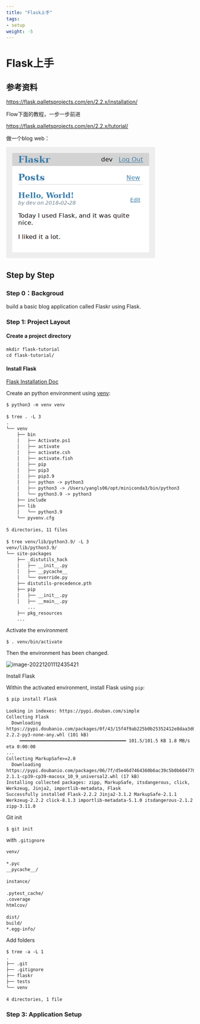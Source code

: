 ```yaml
---
title: "Flask上手"
tags:
- setup
weight: -5
---
```


# Flask上手

## 参考资料

https://flask.palletsprojects.com/en/2.2.x/installation/

Flow下面的教程，一步一步前进

https://flask.palletsprojects.com/en/2.2.x/tutorial/

做一个blog web：

![screenshot of index page](./images/flaskr_index-20221130173958736.png)

## Step by Step

### Step 0：Backgroud

build a basic blog application called Flaskr using Flask.



### Step 1: Project Layout

#### Create a project directory

```shell
mkdir flask-tutorial
cd flask-tutorial/
```



#### Install Flask

[Flask Installation Doc ](https://flask.palletsprojects.com/en/2.2.x/installation/)

Create an python environment using [venv](https://docs.python.org/3/library/venv.html#module-venv):

```shell
$ python3 -m venv venv

$ tree . -L 3
.
└── venv
    ├── bin
    │   ├── Activate.ps1
    │   ├── activate
    │   ├── activate.csh
    │   ├── activate.fish
    │   ├── pip
    │   ├── pip3
    │   ├── pip3.9
    │   ├── python -> python3
    │   ├── python3 -> /Users/yangls06/opt/miniconda3/bin/python3
    │   └── python3.9 -> python3
    ├── include
    ├── lib
    │   └── python3.9
    └── pyvenv.cfg

5 directories, 11 files

$ tree venv/lib/python3.9/ -L 3
venv/lib/python3.9/
└── site-packages
    ├── _distutils_hack
    │   ├── __init__.py
    │   ├── __pycache__
    │   └── override.py
    ├── distutils-precedence.pth
    ├── pip
    │   ├── __init__.py
    │   ├── __main__.py
        ...
    ├── pkg_resources
    ...
```



Activate the environment

```shell
$ . venv/bin/activate
```

Then the environment has been changed.

![image-20221201112435421](./images/image-20221201112435421.png)



Install Flask

Within the activated environment, install Flask using `pip`:

```shell
$ pip install Flask

Looking in indexes: https://pypi.douban.com/simple
Collecting Flask
  Downloading https://pypi.doubanio.com/packages/0f/43/15f4f9ab225b0b25352412e8daa3d0e3d135fcf5e127070c74c3632c8b4c/Flask-2.2.2-py3-none-any.whl (101 kB)
     ━━━━━━━━━━━━━━━━━━━━━━━━━━━━━━━━━━━━━━━━ 101.5/101.5 KB 1.8 MB/s eta 0:00:00
...
Collecting MarkupSafe>=2.0
  Downloading https://pypi.doubanio.com/packages/06/7f/d5e46d7464360b6ac39c5b0b604770dba937e3d7cab485d2f3298454717b/MarkupSafe-2.1.1-cp39-cp39-macosx_10_9_universal2.whl (17 kB)
Installing collected packages: zipp, MarkupSafe, itsdangerous, click, Werkzeug, Jinja2, importlib-metadata, Flask
Successfully installed Flask-2.2.2 Jinja2-3.1.2 MarkupSafe-2.1.1 Werkzeug-2.2.2 click-8.1.3 importlib-metadata-5.1.0 itsdangerous-2.1.2 zipp-3.11.0
```



Git init

```shell
$ git init
```



with `.gitignore`

```
venv/

*.pyc
__pycache__/

instance/

.pytest_cache/
.coverage
htmlcov/

dist/
build/
*.egg-info/
```



Add folders

```shell
$ tree -a -L 1
.
├── .git
├── .gitignore
├── flaskr
├── tests
└── venv

4 directories, 1 file
```



### Step 3: Application Setup







